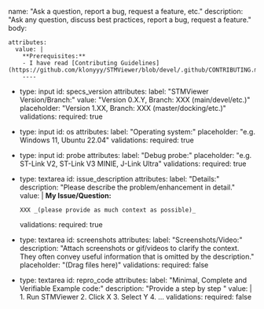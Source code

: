 name: "Ask a question, report a bug, request a feature, etc."
description: "Ask any question, discuss best practices, report a bug, request a feature."
body:
  
    attributes:
      value: |
        **Prerequisites:**
        - I have read [Contributing Guidelines](https://github.com/klonyyy/STMViewer/blob/devel/.github/CONTRIBUTING.md).
        ----
  - type: input
    id: specs_version
    attributes:
      label: "STMViewer Version/Branch:"
      value: "Version 0.X.Y, Branch: XXX (main/devel/etc.)"
      placeholder: "Version 1.XX, Branch: XXX (master/docking/etc.)"
    validations:
      required: true
  - type: input
    id: os
    attributes:
      label: "Operating system:"
      placeholder: "e.g. Windows 11, Ubuntu 22.04"
    validations:
      required: true
  - type: input
    id: probe
    attributes:
      label: "Debug probe:"
      placeholder: "e.g. ST-Link V2, ST-Link V3 MINIE, J-Link Ultra"
    validations:
      required: true
  - type: textarea
    id: issue_description
    attributes:
      label: "Details:"
      description: "Please describe the problem/enhancement in detail."
      value: |
        **My Issue/Question:**

        XXX _(please provide as much context as possible)_
    validations:
      required: true
  - type: textarea
    id: screenshots
    attributes:
      label: "Screenshots/Video:"
      description: "Attach screenshots or gif/videos to clarify the context. They often convey useful information that is omitted by the description."
      placeholder: "(Drag files here)"
    validations:
      required: false
  - type: textarea
    id: repro_code
    attributes:
      label: "Minimal, Complete and Verifiable Example code:"
      description: "Provide a step by step "
      value: |
        1. Run STMViewer
        2. Click X
        3. Select Y
        4. ...
    validations:
      required: false